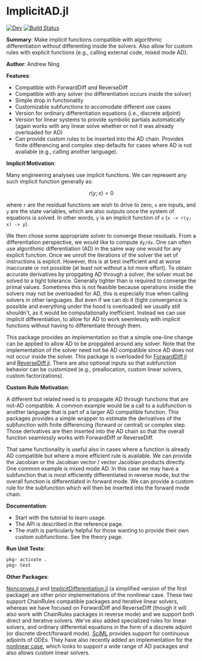 # ImplicitAD.jl

<!-- [![Stable](https://img.shields.io/badge/docs-stable-blue.svg)](https://byuflowlab.github.io/ImplicitAD.jl/stable/) -->
[![Dev](https://img.shields.io/badge/docs-dev-blue.svg)](https://byuflowlab.github.io/ImplicitAD.jl/dev/)
[![Build Status](https://github.com/byuflowlab/ImplicitAD.jl/actions/workflows/CI.yml/badge.svg?branch=main)](https://github.com/byuflowlab/ImplicitAD.jl/actions/workflows/CI.yml?query=branch%3Amain)

**Summary**: Make implicit functions compatible with algorithmic differentiation without differenting inside the solvers. Also allow for custom rules with explicit functions (e.g., calling external code, mixed mode AD).

**Author**: Andrew Ning

**Features**:

- Compatible with ForwardDiff and ReverseDiff
- Compatible with any solver (no differentiation occurs inside the solver)
- Simple drop in functionality
- Customizable subfunctions to accomodate different use cases
- Version for ordinary differentiation equations (i.e., discrete adjoint)
- Version for linear systems to provide symbolic partials automatically (again works with any linear solve whether or not it was already overloaded for AD)
- Can provide custom rules to be inserted into the AD chain. Provides finite differencing and complex step defaults for cases where AD is not available (e.g., calling another language).

**Implicit Motivation**:

Many engineering analyses use implicit functions.  We can represent any such implicit function generally as:
```math
r(y; x) = 0
```
where ``r`` are the residual functions we wish to drive to zero, ``x`` are inputs, and ``y`` are the state variables, which are also outputs once the system of equations is solved.  In other words, ``y`` is an implicit function of ``x`` (``x -> r(y; x) -> y``).

We then chose some appropriate solver to converge these residuals.  From a differentiation perspective, we would like to compute ``dy/dx``.  One can often use algorithmic differentiation (AD) in the same way one would for any explicit function.  Once we unroll the iterations of the solver the set of instructions is explicit.  However, this is at best inefficient and at worse inaccurate or not possible (at least not without a lot more effort).  To obtain accurate derivatives by propgating AD through a solver, the solver must be solved to a tight tolerance.  Generally tighter than is required to converge the primal values.  Sometimes this is not feasible because operations inside the solvers may not be overloaded for AD, this is especially true when calling solvers in other languages.  But even if we can do it (tight convergence is possible and everything under the hood is overloaded) we usually still shouldn't, as it would be computationally inefficient.  Instead we can use implicit differentiation, to allow for AD to work seemlessly with implicit functions without having to differentiate through them.

This package provides an implementation so that a simple one-line change can be applied to allow AD to be propgated around any solver.  Note that the implementation of the solver need not be AD compatible since AD does not not occur inside the solver.  This package is overloaded for [ForwardDiff.jl](https://github.com/JuliaDiff/ForwardDiff.jl) and [ReverseDiff.jl](https://github.com/JuliaDiff/ReverseDiff.jl).  There are also optional inputs so that subfunction behavior can be customized (e.g., preallocation, custom linear solvers, custom factorizations).

**Custom Rule Motivation**:

A different but related need is to propagate AD through functions that are not-AD compatible. A common example would be a call to a subfunction is another language that is part of a larger AD compatible function. This packages provides a simple wrapper to estimate the derivatives of the subfunction with finite differencing (forward or central) or complex step.  Those derivatives are then inserted into the AD chain so that the overall function seamlessly works with ForwardDiff or ReverseDiff.

That same functionality is useful also in cases where a function is already AD compatible but where a more efficient rule is available.  We can provide the Jacobian or the Jacobian vector / vector Jacobian products directly.  One common example is mixed mode AD.  In this case we may have a subfunction that is most efficiently differentiated in reverse mode, but the overall function is differentiated in forward mode.  We can provide a custom rule for the subfunction which will then be inserted into the forward mode chain. 

**Documentation**:

- Start with the tutorial to learn usage.  
- The API is described in the reference page.
- The math is particularly helpful for those wanting to provide their own custom subfunctions. See the theory page.

**Run Unit Tests**:

```julia
pkg> activate .
pkg> test
```

**Other Packages**:

[Nonconvex.jl](https://julianonconvex.github.io/Nonconvex.jl/stable/gradients/implicit/) and [ImplicitDifferentiation.jl](https://github.com/gdalle/ImplicitDifferentiation.jl) (a simplified version of the first package) are other prior implementations of the nonlinear case.  These two support ChainRules compatible packages and iterative linear solvers, whereas we have focused on ForwardDiff and ReverseDiff (though it will also work with ChainRules packages in reverse mode) and we support both direct and iterative solvers.  We've also added specialized rules for linear solvers, and ordinary differential equations in the form of a discrete adjoint (or discrete direct/forward mode).  [SciML](https://docs.sciml.ai/SciMLSensitivity/stable/manual/differential_equation_sensitivities/#sensitivity_diffeq) provides support for continuous adjoints of ODEs.  They have also recently added an implementation for the [nonlinear case](https://docs.sciml.ai/SciMLSensitivity/stable/manual/nonlinear_solve_sensitivities/), which looks to support a wide range of AD packages and also allows custom linear solvers.